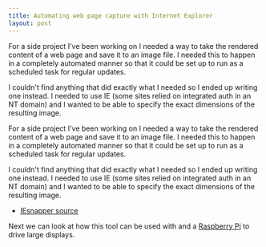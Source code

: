 ```yaml
---
title: Automating web page capture with Internet Explorer
layout: post
---
```

For a side project I've been working on I needed a way to take the rendered content of a web page and save it to an image file. I needed this to happen in a completely automated manner so that it could be set up to run as a scheduled task for regular updates.

I couldn't find anything that did exactly what I needed so I ended up writing one instead. I needed to use IE (some sites relied on integrated auth in an NT domain) and I wanted to be able to specify the exact dimensions of the resulting image.

For a side project I've been working on I needed a way to take the rendered content of a web page and save it to an image file. I needed this to happen in a completely automated manner so that it could be set up to run as a scheduled task for regular updates.

I couldn't find anything that did exactly what I needed so I ended up writing one instead. I needed to use IE (some sites relied on integrated auth in an NT domain) and I wanted to be able to specify the exact dimensions of the resulting image.

* [IEsnapper source](https://github.com/206industries/IEsnapper)

Next we can look at how this tool can be used with and a [Raspberry Pi](http://raspberrypi.org) to drive large displays.

